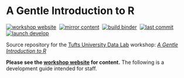 # A Gentle Introduction to R

[![workshop website][workshop-webiste-badge]][workshop-webiste-link]&nbsp;
[![mirror content][mirror-content-badge]](../../actions/workflows/mirror-content.yml)&nbsp;
[![build binder][build-binder-badge]](../../actions/workflows/build-binder.yml)&nbsp;
[![last commit][last-commit-badge]](../../commits/main)&nbsp;
[![launch develop][develop-launch-badge]][develop-launch-link]

Source repository for the [Tufts University Data Lab][datalab-website-link] workshop: [*A Gentle Introduction to R*][workshop-webiste-link]

**Please see the [workshop website][workshop-webiste-link] for content.** The following is a development guide intended for staff.

<!-- define reference-style links -->

[workshop-webiste-link]: https://tuftsdatalab.github.io/intro-r/
[datalab-website-link]: https://sites.tufts.edu/datalab/
[develop-launch-link]: https://mybinder.org/v2/gh/tuftsdatalab/intro-r/develop?urlpath=rstudio

[workshop-webiste-badge]: https://img.shields.io/website?label=workshop%20webiste&url=https://tuftsdatalab.github.io/intro-r/
[mirror-content-badge]: https://img.shields.io/github/actions/workflow/status/tuftsdatalab/intro-r/mirror-content.yml?label=mirror%20content
[build-binder-badge]: https://img.shields.io/github/actions/workflow/status/tuftsdatalab/intro-r/build-binder.yml?label=build%20binder
[last-commit-badge]: https://img.shields.io/github/last-commit/tuftsdatalab/intro-r
[develop-launch-badge]: https://tuftsdatalab.github.io/badges/develop.svg
